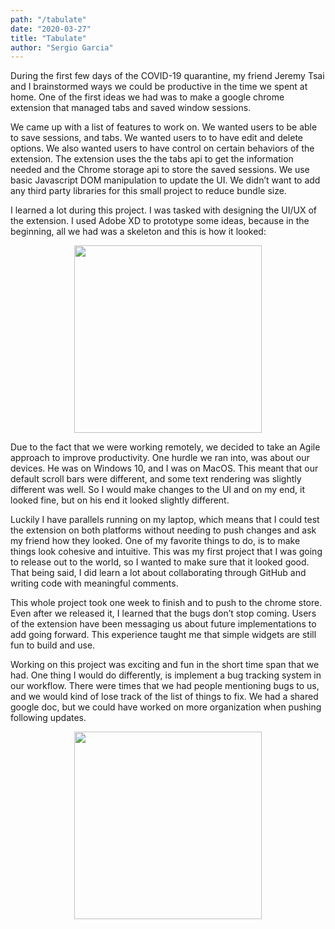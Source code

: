 ```yaml
---
path: "/tabulate"
date: "2020-03-27"
title: "Tabulate"
author: "Sergio Garcia"
---
```


During the first few days of the COVID-19 quarantine, my friend Jeremy Tsai and I brainstormed ways we could be productive in the time we spent at home. One of the first ideas we had was to make a google chrome extension that managed tabs and saved window sessions. 

We came up with a list of features to work on. We wanted users to be able to save sessions, and tabs. We wanted users to to have edit and delete options. We also wanted users to have control on certain behaviors of the extension. The extension uses the the tabs api to get the information needed and the Chrome storage api to store the saved sessions. We use basic Javascript DOM manipulation to update the UI. We didn’t want to add any third party libraries for this small project to reduce bundle size.

I learned a lot during this project. I was tasked with designing the UI/UX of the extension. I used Adobe XD to prototype some ideas, because in the beginning, all we had was a skeleton and this is how it looked:

<img src="https://sergioportfolio.blob.core.windows.net/portfolioimages/Tabulate Error.jpeg" 
    style="
        width: 300px;
        height: 300px;
        display: block;
        margin-left: auto;
        margin-right: auto;
    "/>

Due to the fact that we were working remotely, we decided to take an Agile approach to improve productivity. One hurdle we ran into, was about our devices. He was on Windows 10, and I was on MacOS. This meant that our default scroll bars were different, and some text rendering was slightly different was well. So I would make changes to the UI and on my end, it looked fine, but on his end it looked slightly different. 

Luckily I have parallels running on my laptop, which means that I could test the extension on both platforms without needing to push changes and ask my friend how they looked. One of my favorite things to do, is to make things look cohesive and intuitive. This was my first project that I was going to release out to the world, so I wanted to make sure that it looked good. That being said, I did learn a lot about collaborating through GitHub and writing code with meaningful comments.

This whole project took one week to finish and to push to the chrome store. Even after we released it, I learned that the bugs don’t stop coming. Users of the extension have been messaging us about future implementations to add going forward. This experience taught me that simple widgets are still fun to build and use.

Working on this project was exciting and fun in the short time span that we had. One thing I would do differently, is implement a bug tracking system in our workflow. There were times that we had people mentioning bugs to us, and we would kind of lose track of the list of things to fix. We had a shared google doc, but we could have worked on more organization when pushing following updates.

<img src="https://sergioportfolio.blob.core.windows.net/portfolioimages/tabulatedemo.gif" 
    style="
        width: 300px;
        display: block;
        margin-left: auto;
        margin-right: auto;
    "/>